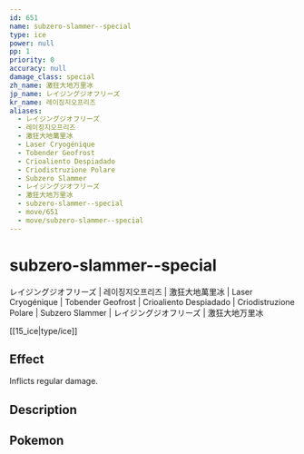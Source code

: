```yaml
---
id: 651
name: subzero-slammer--special
type: ice
power: null
pp: 1
priority: 0
accuracy: null
damage_class: special
zh_name: 激狂大地万里冰
jp_name: レイジングジオフリーズ
kr_name: 레이징지오프리즈
aliases:
  - レイジングジオフリーズ
  - 레이징지오프리즈
  - 激狂大地萬里冰
  - Laser Cryogénique
  - Tobender Geofrost
  - Crioaliento Despiadado
  - Criodistruzione Polare
  - Subzero Slammer
  - レイジングジオフリーズ
  - 激狂大地万里冰
  - subzero-slammer--special
  - move/651
  - move/subzero-slammer--special
---
```

# subzero-slammer--special
    
レイジングジオフリーズ | 레이징지오프리즈 | 激狂大地萬里冰 | Laser Cryogénique | Tobender Geofrost | Crioaliento Despiadado | Criodistruzione Polare | Subzero Slammer | レイジングジオフリーズ | 激狂大地万里冰

[[15_ice|type/ice]]

## Effect

Inflicts regular damage.

## Description



## Pokemon



